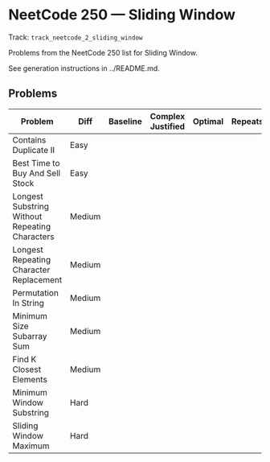 # NeetCode 250 — Sliding Window

Track: `track_neetcode_2_sliding_window`

Problems from the NeetCode 250 list for Sliding Window.

See generation instructions in ../README.md.

## Problems

| Problem | Diff | Baseline | Complex Justified | Optimal | Repeats | Min Time | Conf | Clarified |             Communicated | Stated | Edge Tests | Clean Impl | Mistakes |
|---|---|---:|---:|---:|---:|---:|---:|---:|---:|---:|---:|---:|---|
| Contains Duplicate II | Easy |  |  |  |  |  |                  |  |  |  |  |  |                      |
| Best Time to Buy And Sell Stock | Easy |  |  |  |  |  |                  |  |  |  |  |  |                      |
| Longest Substring Without Repeating Characters | Medium |  |  |  |  |  |                  |  |  |  |  |  |                      |
| Longest Repeating Character Replacement | Medium |  |  |  |  |  |                  |  |  |  |  |  |                      |
| Permutation In String | Medium |  |  |  |  |  |                  |  |  |  |  |  |                      |
| Minimum Size Subarray Sum | Medium |  |  |  |  |  |                  |  |  |  |  |  |                      |
| Find K Closest Elements | Medium |  |  |  |  |  |                  |  |  |  |  |  |                      |
| Minimum Window Substring | Hard |  |  |  |  |  |                  |  |  |  |  |  |                      |
| Sliding Window Maximum | Hard |  |  |  |  |  |                  |  |  |  |  |  |                      |
